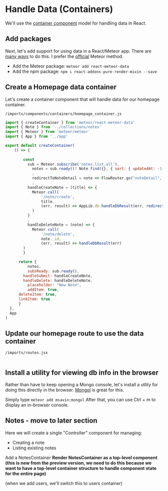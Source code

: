 # Handle Data (Containers)

We'll use the [container component](https://medium.com/@learnreact/container-components-c0e67432e005#.5se1cppmo) model for handling data in React.

## Add packages
Next, let's add support for using data in a React/Meteor app. There are [many ways](https://www.discovermeteor.com/blog/data-loading-react/) to do this.  I prefer the [official](http://guide.meteor.com/react.html) Meteor method.

- Add the Meteor package: ```meteor add react-meteor-data```
- Add the npm package: ```npm i react-addons-pure-render-mixin --save```


## Create a Homepage data container
Let's create a container component that will handle data for our homepage container.

``` /imports/components/containers/homepage_container.js ```

```js
import { createContainer } from 'meteor/react-meteor-data'
import { Note } from '../collections/notes'
import { Meteor } from 'meteor/meteor'
import { App } from '../app'

export default createContainer(
	() => {
		
		const
		  sub = Meteor.subscribe('notes.list.all'),
			notes = sub.ready()? Note.find({}, { sort: { updatedAt: -1 }}).fetch() : []
			,
			redirectToNoteDetail = note => FlowRouter.go("noteDetail", {_id: note._id})
			,
		  handleCreateNote = (title) => {
		    Meteor.call(
		    	'/note/create',
		    	title,
		    	(err, result) => AppLib.db.handleDbResult(err, redirectToNoteDetail(result))
		    )
		  }
		  ,
		  handleDeleteNote = (note) => {
		  	Meteor.call(
		  		'/note/delete',
		  		note._id,
		  		(err, result) => handleDbResult(err)
        )
	    }

	  return {
		  notes,
		  subsReady: sub.ready(),
	  	handleSubmit: handleCreateNote,
	  	handleDelete: handleDeleteNote,
		  placeholder: "New Note",
		  addItem: true,
      deleteItem: true,
      linkItem: true
	  }
  },
  App
)
```

## Update our homepage route to use the data container

``` /imports/routes.jsx ```

```js

```

## Install a utility for viewing db info in the browser

Rather than have to keep opening a Mongo console, let's install a utlity for doing this directly in the browser.  [Mongol](https://github.com/msavin/Mongol) is great for this.

Simply type ``` meteor add msavin:mongol ```
After that, you can use Ctrl + m to display an in-browser console.


## Notes - move to later section
Here we will create a single "Controller" component for managing:
- Creating a note
- Listing existing notes

Add a NotesContainer
**Render NotesContainer as a top-level component (this is new from the preview version, we need to do this because we want to have a top-level container structure to handle component state for the entire page)**

(when we add users, we'll switch this to users container)



